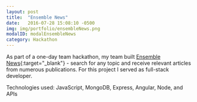 ```yaml
---
layout: post
title:  "Ensemble News"
date:   2016-07-28 15:08:10 -0500
img: img/portfolio/ensembleNews.png
modalID: modalEnsembleNews
category: Hackathon
---
```


As part of a one-day team hackathon, my team built [Ensemble News][link]{:target="_blank"} - search for any topic and receive relevant articles from numerous publications.  For this project I served as full-stack developer.

Technologies used: JavaScript, MongoDB, Express, Angular, Node, and APIs

[link]: https://github.com/dropTheNon/mean-hackathon